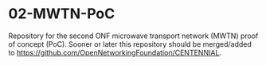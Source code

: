 # 02-MWTN-PoC
Repository for the second ONF microwave transport network (MWTN) proof of concept (PoC). 
Sooner or later this repository should be merged/added to https://github.com/OpenNetworkingFoundation/CENTENNIAL.
